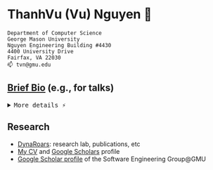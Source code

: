 
<!--
**nguyenthanhvuh/nguyenthanhvuh** is a ✨ _special_ ✨ repository because its `README.md` (this file) appears on your GitHub profile.

Here are some ideas to get you started:

- 🔭 I’m currently working on ...
- 🌱 I’m currently learning ...
- 👯 I’m looking to collaborate on ...
- 🤔 I’m looking for help with ...
- 💬 Ask me about ...
- 📫 How to reach me: ...
- 😄 Pronouns: ...
- ⚡ Fun fact: ...
-->


# ThanhVu (Vu) Nguyen 👋

```
Department of Computer Science
George Mason University
Nguyen Engineering Building #4430
4400 University Drive
Fairfax, VA 22030
📫 tvn@gmu.edu
```

## [Brief Bio](https://dynaroars.github.io/nguyenthanhvuh/files/bio-nguyen.txt)  (e.g., for talks)

<details>
<summary><kbd>More details ⚡</kbd></summary>

  **Life**: I immigrated from Vietnam to the US when I was 11 (old enough to remember and preserve my Vietnamese culture and language, but young enough to embrace and absorb the American way of life). I received my undergraduate degree in Computer Science from [Penn State-University Park](https://www.eecs.psu.edu/) and my M.S. from [Penn State-Harrisburg](https://hbg.psu.edu/), where I was advised by [Thang Bui](https://h3turing.cs.hbg.psu.edu/~bui/). I earned my Ph.D. in Computer Science from the [University of New Mexico-Albuquerque](https://www.cs.unm.edu/), where I was mentored by [Stephanie Forrest](https://profsforrest.github.io/homepage/) and [Deepak Kapur](https://www.cs.unm.edu/~kapur). After finishing my Ph.D., I did a two-year postdoc at the [University of Maryland-College Park](https://www.cs.umd.edu/), working with Jeff Foster at [PLUM@UMD](https://plum-umd.github.io/). Before joining [George Mason](https://cs.gmu.edu/), I was at the [University of Nebraska-Lincoln](https://www.unl.edu/). During my graduate studies, I had the opportunity to intern at the [Naval Research Laboratory](https://www.nrl.navy.mil/) and [Lockheed Martin](https://lockheedmartin.com/en-us/capabilities/research-labs/advanced-technology-labs.html).

  **Work**: I met my wife on a Southwest flight. We have three children, all of whom were born while I was an assistant prof. at UNL.
</details>

## Research
- [DynaRoars](https://go.gmu.edu/dynaroars): research lab, publications, etc
- [My CV](https://raw.githubusercontent.com/dynaroars/latex-cv/main/cv-nguyen.pdf) and [Google Scholars](https://scholar.google.com/citations?user=TLcVQ-MAAAAJ&hl=en) profile
- [Google Scholar profile](https://scholar.google.com/citations?hl=en&user=lEa2_icAAAAJ&view_op=list_works&sortby=pubdate) of the Software Engineering Group@GMU

